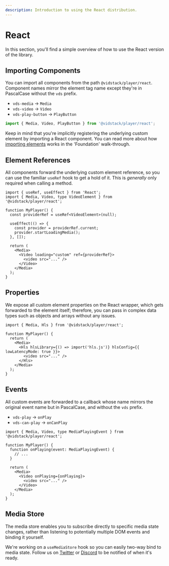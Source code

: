 ```yaml
---
description: Introduction to using the React distribution.
---
```


# React

In this section, you'll find a simple overview of how to use the React version of the library.

## Importing Components

You can import all components from the path `@vidstack/player/react`. Component names mirror
the element tag name except they're in PascalCase without the `vds` prefix.

- `vds-media` -> `Media`
- `vds-video` -> `Video`
- `vds-play-button` -> `PlayButton`

```js
import { Media, Video, PlayButton } from '@vidstack/player/react';
```

Keep in mind that you're implicitly registering the underlying custom element by importing a
React component. You can read more about how [importing elements](../getting-started/foundation.md#elements)
works in the 'Foundation' walk-through.

## Element References

All components forward the underlying custom element reference, so you can use the familiar
`useRef` hook to get a hold of it. This is _generally_ only required when calling a method.

```tsx
import { useRef, useEffect } from 'React';
import { Media, Video, type VideoElement } from '@vidstack/player/react';

function MyPlayer() {
  const providerRef = useRef<VideoElement>(null);

  useEffect(() => {
    const provider = providerRef.current;
    provider.startLoadingMedia();
  }, []);

  return (
    <Media>
      <Video loading="custom" ref={providerRef}>
        <video src="..." />
      </Video>
    </Media>
  );
}
```

## Properties

We expose all custom element properties on the React wrapper, which gets forwarded to the
element itself; therefore, you can pass in complex data types such as objects and arrays without
any issues.

```tsx
import { Media, Hls } from '@vidstack/player/react';

function MyPlayer() {
  return (
    <Media>
      <Hls hlsLibrary={() => import('hls.js')} hlsConfig={{ lowLatencyMode: true }}>
        <video src="..." />
      </Hls>
    </Media>
  );
}
```

## Events

All custom events are forwarded to a callback whose name mirrors the original event name but in
PascalCase, and without the `vds` prefix.

- `vds-play` -> `onPlay`
- `vds-can-play` -> `onCanPlay`

```tsx
import { Media, Video, type MediaPlayingEvent } from '@vidstack/player/react';

function MyPlayer() {
  function onPlaying(event: MediaPlayingEvent) {
    // ...
  }

  return (
    <Media>
      <Video onPlaying={onPlaying}>
        <video src="..." />
      </Video>
    </Media>
  );
}
```

## Media Store

The media store enables you to subscribe directly to specific media state changes, rather than
listening to potentially multiple DOM events and binding it yourself.

We're working on a `useMediaStore` hook so you can easily two-way bind to media state. Follow
us on [Twitter](https://twitter.com/vidstackjs?lang=en) or [Discord](https://discord.com/invite/7RGU7wvsu9)
to be notified of when it's ready.
